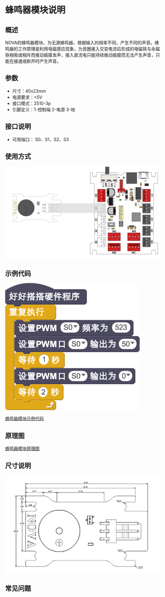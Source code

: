 # 蜂鸣器模块说明

## 概述
NOVA的蜂鸣器模块，为无源蜂鸣器，根据输入的频率不同，产生不同的声音。蜂鸣器的工作原理是利用电磁感应现象，为音圈接入交变电流后形成的电磁铁与永磁铁相吸或相斥而推动振膜发声，接入直流电只能持续推动振膜而无法产生声音，只能在接通或断开时产生声音。

## 参数
- 尺寸：40x23mm
- 电源要求：+5V
- 接口模式：2510-3p
- 引脚定义：1-控制端 2-电源 3-地

## 接口说明
- 可用端口： S0、S1、S2、S3

## 使用方式
![](./images/31.png)

## 示例代码
![](./images/32.png)

[蜂鸣器模块示例代码](http://www.haohaodada.com/show.php?id=947657)

## 原理图
[蜂鸣器模块原理图](https://github.com/Haohaodada-official/haohaodada-docs/blob/master/%E5%8E%9F%E7%90%86%E5%9B%BE/%E8%9C%82%E9%B8%A3%E5%99%A8%E6%A8%A1%E5%9D%97.pdf)

## 尺寸说明
![](./images/100.png)

## 常见问题
